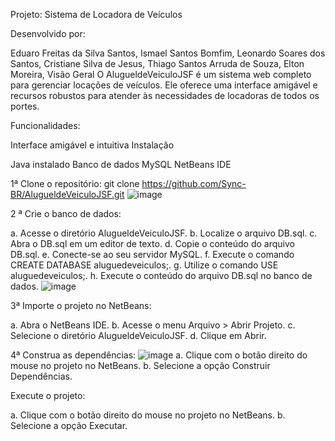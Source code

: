 

Projeto: Sistema de Locadora de Veículos

Desenvolvido por:

Eduaro Freitas da Silva Santos,
Ismael Santos Bomfim,
Leonardo Soares dos Santos,
Cristiane Silva de Jesus,
Thiago Santos Arruda de Souza,
Elton Moreira,
Visão Geral
O AlugueldeVeiculoJSF é um sistema web completo para gerenciar locações de veículos. Ele oferece uma interface amigável e recursos robustos para atender às necessidades de locadoras de todos os portes.

Funcionalidades:

Interface amigável e intuitiva
Instalação

Java instalado
Banco de dados MySQL
NetBeans IDE

1ª Clone o repositório:
git clone https://github.com/Sync-BR/AlugueldeVeiculoJSF.git
![image](https://github.com/Sync-BR/AlugueldeVeiculoJSF/assets/73096891/4a110be4-8dcd-4137-985e-9305c2643d21)

2 ª Crie o banco de dados:

a. Acesse o diretório AlugueldeVeiculoJSF.
b. Localize o arquivo DB.sql.
c. Abra o DB.sql em um editor de texto.
d. Copie o conteúdo do arquivo DB.sql.
e. Conecte-se ao seu servidor MySQL.
f. Execute o comando CREATE DATABASE aluguedeveiculos;.
g. Utilize o comando USE aluguedeveiculos;.
h. Execute o conteúdo do arquivo DB.sql no banco de dados.
![image](https://github.com/Sync-BR/AlugueldeVeiculoJSF/assets/73096891/6b93d913-34fa-454d-869a-3ef5743929a6)

3ª Importe o projeto no NetBeans:

a. Abra o NetBeans IDE.
b. Acesse o menu Arquivo > Abrir Projeto.
c. Selecione o diretório AlugueldeVeiculoJSF.
d. Clique em Abrir.

4ª Construa as dependências:
![image](https://github.com/Sync-BR/AlugueldeVeiculoJSF/assets/73096891/eb831bbe-c5fa-474a-a7a6-d1cb9d3b9745)
a. Clique com o botão direito do mouse no projeto no NetBeans.
b. Selecione a opção Construir Dependências.

Execute o projeto:

a. Clique com o botão direito do mouse no projeto no NetBeans.
b. Selecione a opção Executar.
